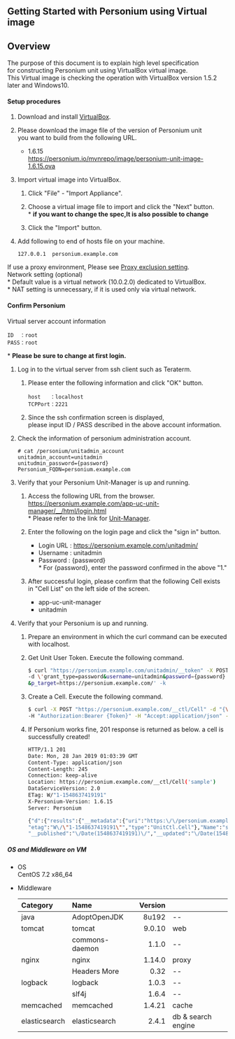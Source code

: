 Getting Started with Personium using Virtual image
----------------------------------------------------

Overview
--------

The purpose of this document is to explain high level specification  
for constructing Personium unit using VirtualBox virtual image.  
This Virtual image is checking the operation with VirtualBox version 1.5.2 later and Windows10.

#### Setup procedures

1. Download and install [VirtualBox](https://www.virtualbox.org/wiki/Downloads).

1. Please download the image file of the version of Personium unit  
   you want to build from the following URL.  
   * 1.6.15  
     https://personium.io/mvnrepo/image/personium-unit-image-1.6.15.ova  

1. Import virtual image into VirtualBox.  

    1. Click "File" - "Import Appliance".  

    1. Choose a virtual image file to import and click the "Next" button.  
        \* **if you want to change the spec,It is also possible to change**

    1. Click the "Import" button.

1. Add following to end of hosts file on your machine.
    ```
    127.0.0.1  personium.example.com
    ```

If use a proxy environment, Please see [Proxy exclusion setting](proxy_exclusion_setting.md "").  
Network setting (optional)  
\* Default value is a virtual network (10.0.2.0) dedicated to VirtualBox.  
\* NAT setting is unnecessary, if it is used only via virtual network.

#### Confirm Personium

Virtual server account information
```
ID  ：root  
PASS：root
```
\* **Please be sure to change at first login.**

1. Log in to the virtual server from ssh client such as Teraterm.

    1. Please enter the following information and click "OK" button.
        ```
        host   ：localhost
        TCPPort：2221
        ```

    1. Since the ssh confirmation screen is displayed,  
       please input ID / PASS described in the above account information.

1. Check the information of personium administration account.

   ```console
   # cat /personium/unitadmin_account
   unitadmin_account=unitadmin
   unitudmin_password={password}
   Personium_FQDN=personium.example.com
   ```

1. Verify that your Personium Unit-Manager is up and running.

    1. Access the following URL from the browser.   
        https://personium.example.com/app-uc-unit-manager/__/html/login.html  
        \* Please refer to the link for [Unit-Manager](https://github.com/personium/app-uc-unit-manager "").  

    1. Enter the following on the login page and click the "sign in" button.  
       * Login URL      : https://personium.example.com/unitadmin/  
       * Username       : unitadmin  
       * Password       : {password}  
       \* For {password}, enter the password confirmed in the above "1."

    1. After successful login, please confirm that the following Cell exists  
       in "Cell List" on the left side of the screen.  
       * app-uc-unit-manager
       * unitadmin

1. Verify that your Personium is up and running.  

    1. Prepare an environment in which the curl command can be executed with localhost.

    1. Get Unit User Token. Execute the following command.

       ```bash
       $ curl "https://personium.example.com/unitadmin/__token" -X POST \
       -d \'grant_type=password&username=unitadmin&password={password} \
       &p_target=https://personium.example.com/' -k  
       ```

    1. Create a Cell. Execute the following command.

        ```bash
        $ curl -X POST "https://personium.example.com/__ctl/Cell" -d "{\"Name\":\"sample\"}" \
        -H "Authorization:Bearer {Token}" -H "Accept:application/json" -i -sS -k
        ```

    1. If Personium works fine, 201 response is returned as below. a cell is successfully created!  

        ```bash
        HTTP/1.1 201
        Date: Mon, 28 Jan 2019 01:03:39 GMT
        Content-Type: application/json
        Content-Length: 245
        Connection: keep-alive
        Location: https://personium.example.com/__ctl/Cell('sample')
        DataServiceVersion: 2.0
        ETag: W/"1-1548637419191"
        X-Personium-Version: 1.6.15
        Server: Personium
        
        {"d":{"results":{"__metadata":{"uri":"https:\/\/personium.example.com\/__ctl\/Cell('sample')",
        "etag":"W\/\"1-1548637419191\"","type":"UnitCtl.Cell"},"Name":"sample",
        "__published":"\/Date(1548637419191)\/","__updated":"\/Date(1548637419191)\/"}}}
        ```

##### OS and Middleware on VM

* OS  
CentOS 7.2 x86_64

* Middleware  

    |Category       | Name           |Version       |                   |
    |:--------------|:---------------|-------------:|:------------------|
    | java          | AdoptOpenJDK   |        8u192 | --                |
    | tomcat        | tomcat         |       9.0.10 | web               |
    |               | commons-daemon |        1.1.0 | --                |
    | nginx         | nginx          |       1.14.0 | proxy             |
    |               | Headers More   |         0.32 | --                |
    | logback       | logback        |        1.0.3 | --                |
    |               | slf4j          |        1.6.4 | --                |
    | memcached     | memcached      |       1.4.21 | cache             |
    | elasticsearch | elasticsearch  |        2.4.1 | db & search engine|
